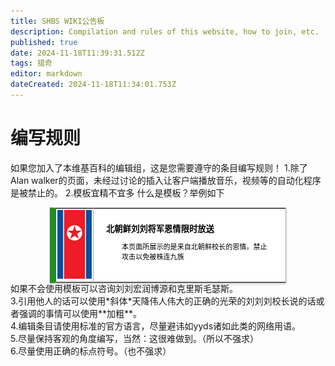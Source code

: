 ```yaml
---
title: SHBS WIKI公告板
description: Compilation and rules of this website, how to join, etc.
published: true
date: 2024-11-18T11:39:31.512Z
tags: 猎奇
editor: markdown
dateCreated: 2024-11-18T11:34:01.753Z
---
```


# 编写规则
如果您加入了本维基百科的编辑组，这是您需要遵守的条目编写规则！
1.除了Alan walker的页面，未经过讨论的插入让客户端播放音乐，视频等的自动化程序是被禁止的。
2.模板宜精不宜多
什么是模板？举例如下
<style>
  /* 默认浅色模式样式 */
  .custom-table {
    font-size: 95%;
    width: 75%;
margin: 0 auto -2px auto;
   box-shadow: 0 1px 2px 0 rgba(0,0,0,.14), 0 1px 5px 0
     rgba(0,0,0,.12), 0 2px 1px -2px rgba(0,0,0,.2);
    border: 1px #AAA solid;
    border-left: 10px solid #228b22;
    border-collapse: collapse;
    background-color: white;
    color: black;
  }
  /* 深色模式样式 */
  @media (prefers-color-scheme: dark) {
    .custom-table {
      background-color: black;
     color: white;
      border-left: 10px solid #1E90FF;
    }
  }
</style>
<table class="custom-table">
  <tr>
    <td style="width: 55px; padding: 2px; text-align: center; border-right:1px solid #AAA;">
      <img src="/nkflag.png" alt="nkflag.png" />
    </td>
    <td style="padding: 5px 20px;">
      <b>北朝鲜刘刘将军恩情限时放送</b>
      <div style="font-size: smaller; margin: 2px 0px 2px 25px;">
        <p>本页面所展示的是来自北朝鲜校长的恩情。禁止攻击以免被株连九族
        </p>
      </div>
    </td>
  </tr>
</table>
如果不会使用模板可以咨询刘刘宏润博源和克里斯毛瑟斯。<br>
3.引用他人的话可以使用*斜体*天降伟人伟大的正确的光荣的刘刘刘校长说的话或者强调的事情可以使用**加粗**。<br>
4.编辑条目请使用标准的官方语言，尽量避讳如yyds诸如此类的网络用语。<br>
5.尽量保持客观的角度编写，当然：这很难做到。（所以不强求）<br>
6.尽量使用正确的标点符号。（也不强求）<br>

